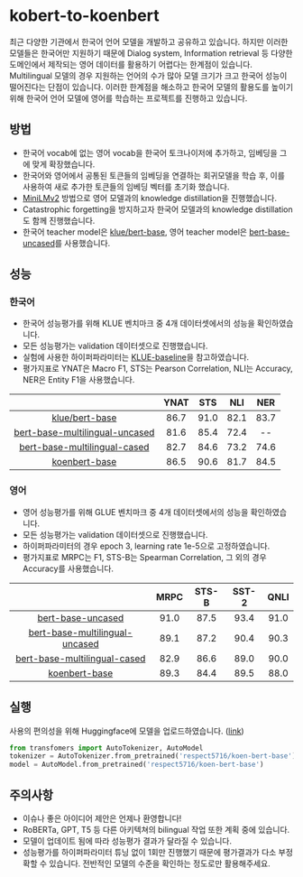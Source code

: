 # kobert-to-koenbert
최근 다양한 기관에서 한국어 언어 모델을 개발하고 공유하고 있습니다. 하지만 이러한 모델들은 한국어만 지원하기 때문에 Dialog system, Information retrieval 등 다양한 도메인에서 제작되는 영어 데이터를 활용하기 어렵다는 한계점이 있습니다. Multilingual 모델의 경우 지원하는 언어의 수가 많아 모델 크기가 크고 한국어 성능이 떨어진다는 단점이 있습니다. 이러한 한계점을 해소하고 한국어 모델의 활용도를 높이기 위해 한국어 언어 모델에 영어를 학습하는 프로젝트를 진행하고 있습니다.

## 방법
* 한국어 vocab에 없는 영어 vocab을 한국어 토크나이저에 추가하고, 임베딩을 그에 맞게 확장했습니다.
* 한국어와 영어에서 공통된 토큰들의 임베딩을 연결하는 회귀모델을 학습 후, 이를 사용하여 새로 추가한 토큰들의 임베딩 벡터를 초기화 했습니다.
* [MiniLMv2](https://arxiv.org/abs/2012.15828) 방법으로 영어 모델과의 knowledge distillation을 진행했습니다.
* Catastrophic forgetting을 방지하고자 한국어 모델과의 knowledge distillation도 함께 진행했습니다.
* 한국어 teacher model은 [klue/bert-base](https://huggingface.co/klue/bert-base), 영어 teacher model은 [bert-base-uncased](https://huggingface.co/bert-base-uncased)를 사용했습니다.


## 성능
### 한국어
* 한국어 성능평가를 위해 KLUE 벤치마크 중 4개 데이터셋에서의 성능을 확인하였습니다.
* 모든 성능평가는 validation 데이터셋으로 진행했습니다.
* 실험에 사용한 하이퍼파라미터는 [KLUE-baseline](https://github.com/KLUE-benchmark/KLUE-baseline)을 참고하였습니다.
* 평가지표로 YNAT은 Macro F1, STS는 Pearson Correlation, NLI는 Accuracy, NER은 Entity F1을 사용했습니다.

|                                                                                         | YNAT |  STS |  NLI |  NER |
|:---------------------------------------------------------------------------------------:|:----:|:----:|:----:|:----:|
|                 [klue/bert-base](https://huggingface.co/klue/bert-base)                 | 86.7 | 91.0 | 82.1 | 83.7 |
| [bert-base-multilingual-uncased](https://huggingface.co/bert-base-multilingual-uncased) | 81.6 | 85.4 | 72.4 |  --  |
|   [bert-base-multilingual-cased](https://huggingface.co/bert-base-multilingual-cased)   | 82.7 | 84.6 | 73.2 | 74.6 |
|            [koenbert-base](https://huggingface.co/respect5716/koenbert-base)            | 86.5 | 90.6 | 81.7 | 84.5 |


### 영어
* 영어 성능평가를 위해 GLUE 벤치마크 중 4개 데이터셋에서의 성능을 확인하였습니다.
* 모든 성능평가는 validation 데이터셋으로 진행했습니다.
* 하이퍼파라미터의 경우 epoch 3, learning rate 1e-5으로 고정하였습니다. 
* 평가지표로 MRPC는 F1, STS-B는 Spearman Correlation, 그 외의 경우 Accuracy를 사용했습니다.

|                                                                                         | MRPC | STS-B | SST-2 | QNLI |
|:---------------------------------------------------------------------------------------:|:----:|:-----:|:-----:|:----:|
|              [bert-base-uncased](https://huggingface.co/bert-base-uncased)              | 91.0 |  87.5 |  93.4 | 91.0 |
| [bert-base-multilingual-uncased](https://huggingface.co/bert-base-multilingual-uncased) | 89.1 |  87.2 |  90.4 | 90.3 |
|   [bert-base-multilingual-cased](https://huggingface.co/bert-base-multilingual-cased)   | 82.9 |  86.6 |  89.0 | 90.0 |
|            [koenbert-base](https://huggingface.co/respect5716/koenbert-base)            | 89.3 |  84.4 |  89.5 | 88.0 |



## 실행
사용의 편의성을 위해 Huggingface에 모델을 업로드하였습니다. ([link](https://huggingface.co/respect5716/koenbert-base))
```python
from transfomers import AutoTokenizer, AutoModel
tokenizer = AutoTokenizer.from_pretrained('respect5716/koen-bert-base')
model = AutoModel.from_pretrained('respect5716/koen-bert-base')
```

## 주의사항
* 이슈나 좋은 아이디어 제안은 언제나 환영합니다!
* RoBERTa, GPT, T5 등 다른 아키텍쳐의 bilingual 작업 또한 계획 중에 있습니다.
* 모델이 업데이트 됨에 따라 성능평가 결과가 달라질 수 있습니다.
* 성능평가를 하이퍼파라미터 튜닝 없이 1회만 진행했기 때문에 평가결과가 다소 부정확할 수 있습니다. 전반적인 모델의 수준을 확인하는 정도로만 활용해주세요.

